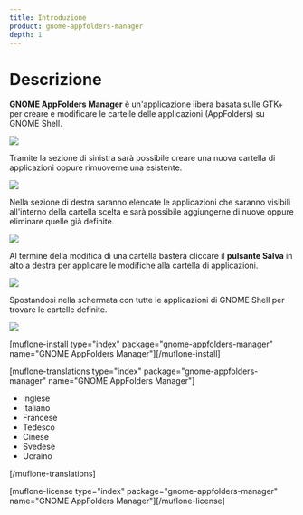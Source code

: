 ```yaml
---
title: Introduzione
product: gnome-appfolders-manager
depth: 1
---
```


# Descrizione

**GNOME AppFolders Manager** è un'applicazione libera basata sulle GTK+ per creare e modificare le cartelle delle applicazioni (AppFolders) su GNOME Shell.

![](/resources/gnome-appfolders-manager/archive/latest/italian/main.png?classes=center)

Tramite la sezione di sinistra sarà possibile creare una nuova cartella di applicazioni oppure rimuoverne una esistente.

![](/resources/gnome-appfolders-manager/archive/latest/italian/create-folder.png?classes=center)

Nella sezione di destra saranno elencate le applicazioni che saranno visibili all'interno della cartella scelta e sarà possibile aggiungerne di nuove oppure eliminare quelle già definite.

![](/resources/gnome-appfolders-manager/archive/latest/italian/add-applications.png?classes=center)

Al termine della modifica di una cartella basterà cliccare il **pulsante Salva** in alto a destra per applicare le modifiche alla cartella di applicazioni.

![](/resources/gnome-appfolders-manager/archive/latest/italian/main-with-new-appfolder.png?classes=center)

Spostandosi nella schermata con tutte le applicazioni di GNOME Shell per trovare le cartelle definite.

![](/resources/gnome-appfolders-manager/archive/latest/italian/gnome-shell-appfolder.png?classes=center)

[muflone-install type="index" package="gnome-appfolders-manager" name="GNOME AppFolders Manager"][/muflone-install]

[muflone-translations type="index" package="gnome-appfolders-manager" name="GNOME AppFolders Manager"]
* Inglese
* Italiano
* Francese
* Tedesco
* Cinese
* Svedese
* Ucraino

[/muflone-translations]

[muflone-license type="index" package="gnome-appfolders-manager" name="GNOME AppFolders Manager"][/muflone-license]